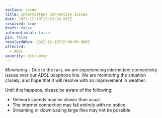```yaml
---
section: issue
title: Intermittent connection issues
date: 2022-12-18T13:22:24.992Z
resolved: true
draft: false
informational: false
pin: false
resolvedWhen: 2022-12-18T15:00:00.000Z
affected:
  - ADSL
severity: disrupted
---
```

*Monitoring* - Due to the rain, we are experiencing intermittent connectivity issues over our ADSL telephone line.
We are monitoring the situation closely, and hope that it will resolve with an improvement in weather.

U﻿ntil this happens, please be aware of the following:

* N﻿etwork speeds may be slower than usual.
* T﻿he internet connection may fail entirely with no notice.
* S﻿treaming or downloading large files may not be possible.